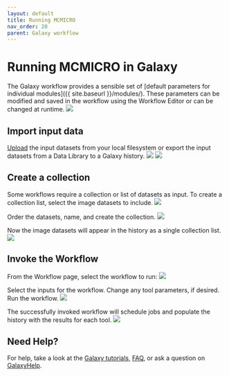 ```yaml
---
layout: default
title: Running MCMICRO
nav_order: 20
parent: Galaxy workflow
---
```


# Running MCMICRO in Galaxy

The Galaxy workflow provides a sensible set of [default parameters for individual modules]({{ site.baseurl }}/modules/). These parameters can be modified and saved in the workflow using the Workflow Editor or can be changed at runtime.
<img src="{{ site.baseurl }}/images/galaxy-wf.png" />

## Import input data

[Upload](https://galaxyproject.org/tutorials/upload/) the input datasets from your local filesystem or export the input datasets from a Data Library to a Galaxy history.
<img src="{{ site.baseurl }}/images/galaxy-inputs-select.png" />
<img src="{{ site.baseurl }}/images/galaxy-inputs.png" />

## Create a collection
Some workflows require a collection or list of datasets as input. To create a collection list, select the image datasets to include.
<img src="{{ site.baseurl }}/images/galaxy-build-collection.png" />

Order the datasets, name, and create the collection.
<img src="{{ site.baseurl }}/images/galaxy-order-collection.png"/>

Now the image datasets will appear in the history as a single collection list.
<img src="{{ site.baseurl }}/images/galaxy-collection-history.png" />

## Invoke the Workflow

From the Workflow page, select the workflow to run:
<img src="{{ site.baseurl }}/images/galaxy-wf-select.png" />

Select the inputs for the workflow. Change any tool parameters, if desired. Run the workflow.
<img src="{{ site.baseurl }}/images/galaxy-run.png" />

The successfully invoked workflow will schedule jobs and populate the history with the results for each tool. 
<img src="{{ site.baseurl }}/images/galaxy-success-invocation.png" />

## Need Help?
For help, take a look at the [Galaxy tutorials](https://galaxyproject.org/learn/), [FAQ](https://galaxyproject.org/support/), or ask a question on [GalaxyHelp](https://help.galaxyproject.org/).